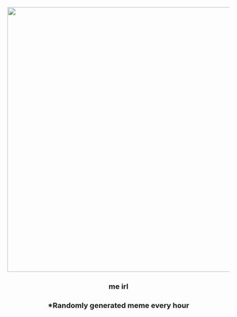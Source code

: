 <p align="center">
        <img src="https://i.redd.it/dl445dmgffq81.png" width="600" height="600">
        </p>
        <h3 align="center">me irl</h3>
        <h3 align="center">*Randomly generated meme every hour</h3>
    